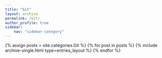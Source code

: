 ```yaml
---
title: "Git"
layout: archive
permalink: /Git/
author_profile: true
sidebar:
    nav: "sidebar-category"
---
```


{% assign posts = site.categories.Git %}
{% for post in posts %}
{% include archive-single.html type=entries_layout %}
{% endfor %}
